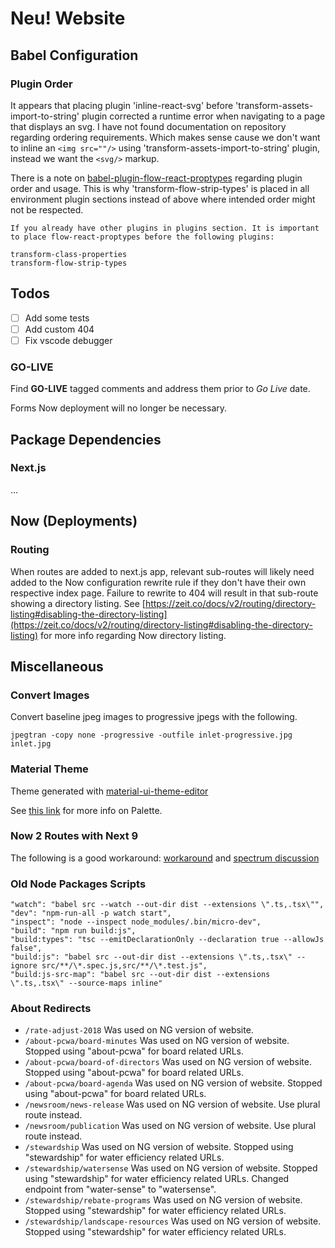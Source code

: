 # Neu! Website

## Babel Configuration

### Plugin Order

It appears that placing plugin 'inline-react-svg' before 'transform-assets-import-to-string' plugin corrected a runtime error when navigating to a page that displays an svg. I have not found documentation on repository regarding ordering requirements. Which makes sense cause we don't want to inline an `<img src=""/>` using 'transform-assets-import-to-string' plugin, instead we want the `<svg/>` markup.

There is a note on [babel-plugin-flow-react-proptypes](https://www.npmjs.com/package/babel-plugin-flow-react-proptypes#suppression) regarding plugin order and usage. This is why 'transform-flow-strip-types' is placed in all environment plugin sections instead of above where intended order might not be respected.

    If you already have other plugins in plugins section. It is important to place flow-react-proptypes before the following plugins:

    transform-class-properties
    transform-flow-strip-types

## Todos

- [ ] Add some tests
- [ ] Add custom 404
- [ ] Fix vscode debugger

### GO-LIVE

Find **GO-LIVE** tagged comments and address them prior to _Go Live_ date.

Forms Now deployment will no longer be necessary.

## Package Dependencies

### Next.js

...

## Now (Deployments)

### Routing

When routes are added to next.js app, relevant sub-routes will likely need added to the Now configuration rewrite rule if they don't have their own respective index page. Failure to rewrite to 404 will result in that sub-route showing a directory listing. See [https://zeit.co/docs/v2/routing/directory-listing#disabling-the-directory-listing](https://zeit.co/docs/v2/routing/directory-listing#disabling-the-directory-listing) for more info regarding Now directory listing.

## Miscellaneous

### Convert Images

Convert baseline jpeg images to progressive jpegs with the following.

    jpegtran -copy none -progressive -outfile inlet-progressive.jpg inlet.jpg

### Material Theme

Theme generated with [material-ui-theme-editor](https://in-your-saas.github.io/material-ui-theme-editor/)

See [this link](https://material-ui.com/style/color/#official-color-tool) for more info on Palette.

### Now 2 Routes with Next 9

The following is a good workaround: [workaround](https://github.com/zeit/now-builders/issues/825)
and [spectrum discussion](https://spectrum.chat/zeit/now/custom-next-js-404-error-page-in-monorepo-deployment~fc329387-e24e-4d87-967c-a6672c6be46f)

### Old Node Packages Scripts

    "watch": "babel src --watch --out-dir dist --extensions \".ts,.tsx\"",
    "dev": "npm-run-all -p watch start",
    "inspect": "node --inspect node_modules/.bin/micro-dev",
    "build": "npm run build:js",
    "build:types": "tsc --emitDeclarationOnly --declaration true --allowJs false",
    "build:js": "babel src --out-dir dist --extensions \".ts,.tsx\" --ignore src/**/\*.spec.js,src/**/\*.test.js",
    "build:js-src-map": "babel src --out-dir dist --extensions \".ts,.tsx\" --source-maps inline"

### About Redirects

- `/rate-adjust-2018` Was used on NG version of website.
- `/about-pcwa/board-minutes` Was used on NG version of website. Stopped using "about-pcwa" for board related URLs.
- `/about-pcwa/board-of-directors` Was used on NG version of website. Stopped using "about-pcwa" for board related URLs.
- `/about-pcwa/board-agenda` Was used on NG version of website. Stopped using "about-pcwa" for board related URLs.
- `/newsroom/news-release` Was used on NG version of website. Use plural route instead.
- `/newsroom/publication` Was used on NG version of website. Use plural route instead.
- `/stewardship` Was used on NG version of website. Stopped using "stewardship" for water efficiency related URLs.
- `/stewardship/watersense` Was used on NG version of website. Stopped using "stewardship" for water efficiency related URLs. Changed endpoint from "water-sense" to "watersense".
- `/stewardship/rebate-programs` Was used on NG version of website. Stopped using "stewardship" for water efficiency related URLs.
- `/stewardship/landscape-resources` Was used on NG version of website. Stopped using "stewardship" for water efficiency related URLs.

